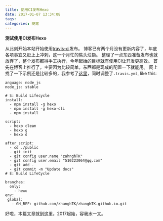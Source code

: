 ```yaml
---
title: 使用CI发布Hexo
date: 2017-01-07 13:34:08
tags:
categories: 随笔
---
```


**测试使用CI发布Hexo**

从此刻开始本站开始使用[travis-ci](https://travis-ci.org)发布。
博客已有两个月没有更新内容了，年底各项事宜又赶上上冲刺，这一个月忙的焦头烂额。
整理了一点东西准备发布也就放弃了，整个发布都得手工执行，今年起始的目标就有使用CI让开发更高效。
首先在博客上推行了，主要因为比较简单，东西都是现成的配置一下就能用。
网上找了一下示例还是比较多的，我参考了[这里](http://blog.csdn.net/woblog/article/details/51319364)，同时调整了`.travis.yml`, like this:

```
anguage: node_js
node_js: stable

# S: Build Lifecycle
install:
  - npm install -g hexo
  - npm install -g hexo-cli
  - npm install

script:
  - hexo clean
  - hexo g
  - hexo d

after_script:
  - cd ./public
  - git init
  - git config user.name "zahnghTK"
  - git config user.email "510223064@qq.com"
  - git add .
  - git commit -m "Update docs"
# E: Build LifeCycle

branches:
  only:
    - hexo
env:
 global:
   - GH_REF: github.com/zhanghTK/zhanghTK.github.io.git
```

好啦，本篇文章就到这里，2017起始，容我水一文。

